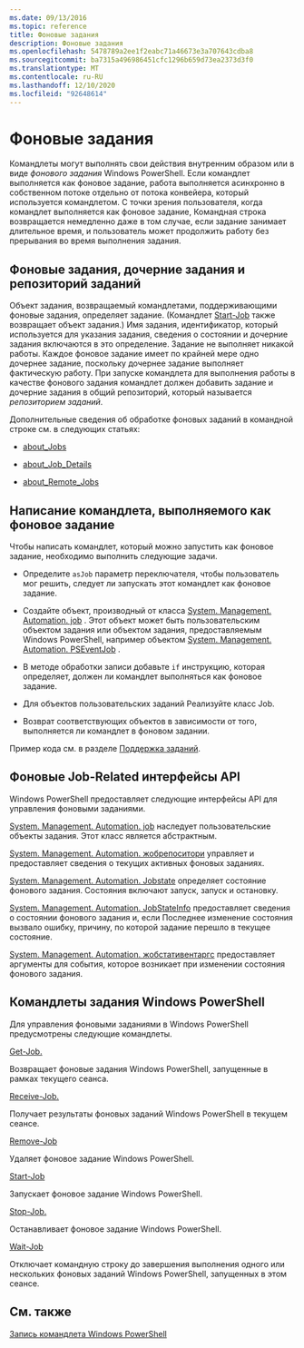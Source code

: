 ```yaml
---
ms.date: 09/13/2016
ms.topic: reference
title: Фоновые задания
description: Фоновые задания
ms.openlocfilehash: 5478789a2ee1f2eabc71a46673e3a707643cdba8
ms.sourcegitcommit: ba7315a496986451cfc1296b659d73ea2373d3f0
ms.translationtype: MT
ms.contentlocale: ru-RU
ms.lasthandoff: 12/10/2020
ms.locfileid: "92648614"
---
```

# <a name="background-jobs"></a>Фоновые задания

Командлеты могут выполнять свои действия внутренним образом или в виде *фонового задания* Windows PowerShell. Если командлет выполняется как фоновое задание, работа выполняется асинхронно в собственном потоке отдельно от потока конвейера, который используется командлетом. С точки зрения пользователя, когда командлет выполняется как фоновое задание, Командная строка возвращается немедленно даже в том случае, если задание занимает длительное время, и пользователь может продолжить работу без прерывания во время выполнения задания.

## <a name="background-jobs-child-jobs-and-the-job-repository"></a>Фоновые задания, дочерние задания и репозиторий заданий

Объект задания, возвращаемый командлетами, поддерживающими фоновые задания, определяет задание. (Командлет [Start-Job](/powershell/module/Microsoft.PowerShell.Core/Start-Job) также возвращает объект задания.) Имя задания, идентификатор, который используется для указания задания, сведения о состоянии и дочерние задания включаются в это определение. Задание не выполняет никакой работы. Каждое фоновое задание имеет по крайней мере одно дочернее задание, поскольку дочернее задание выполняет фактическую работу. При запуске командлета для выполнения работы в качестве фонового задания командлет должен добавить задание и дочерние задания в общий репозиторий, который называется *репозиторием заданий*.

Дополнительные сведения об обработке фоновых заданий в командной строке см. в следующих статьях:

- [about_Jobs](/powershell/module/microsoft.powershell.core/about/about_jobs)

- [about_Job_Details](/powershell/module/microsoft.powershell.core/about/about_job_details)

- [about_Remote_Jobs](/powershell/module/microsoft.powershell.core/about/about_remote_jobs)

## <a name="writing-a-cmdlet-that-runs-as-a-background-job"></a>Написание командлета, выполняемого как фоновое задание

Чтобы написать командлет, который можно запустить как фоновое задание, необходимо выполнить следующие задачи.

- Определите `asJob` параметр переключателя, чтобы пользователь мог решить, следует ли запускать этот командлет как фоновое задание.

- Создайте объект, производный от класса [System. Management. Automation. job](/dotnet/api/System.Management.Automation.Job) . Этот объект может быть пользовательским объектом задания или объектом задания, предоставляемым Windows PowerShell, например объектом [System. Management. Automation. PSEventJob](/dotnet/api/System.Management.Automation.PSEventJob) .

- В методе обработки записи добавьте `if` инструкцию, которая определяет, должен ли командлет выполняться как фоновое задание.

- Для объектов пользовательских заданий Реализуйте класс Job.

- Возврат соответствующих объектов в зависимости от того, выполняется ли командлет в фоновом задании.

Пример кода см. в разделе [Поддержка заданий](./how-to-support-jobs.md).

## <a name="background-job-related-apis"></a>Фоновые Job-Related интерфейсы API

Windows PowerShell предоставляет следующие интерфейсы API для управления фоновыми заданиями.

[System. Management. Automation. job](/dotnet/api/System.Management.Automation.Job) наследует пользовательские объекты задания. Этот класс является абстрактным.

[System. Management. Automation. жобрепоситори](/dotnet/api/System.Management.Automation.JobRepository) управляет и предоставляет сведения о текущих активных фоновых заданиях.

[System. Management. Automation. Jobstate](/dotnet/api/System.Management.Automation.JobState) определяет состояние фонового задания. Состояния включают запуск, запуск и остановку.

[System. Management. Automation. JobStateInfo](/dotnet/api/System.Management.Automation.JobStateInfo) предоставляет сведения о состоянии фонового задания и, если Последнее изменение состояния вызвало ошибку, причину, по которой задание перешло в текущее состояние.

[System. Management. Automation. жобстативентаргс](/dotnet/api/System.Management.Automation.JobStateEventArgs) предоставляет аргументы для события, которое возникает при изменении состояния фонового задания.

## <a name="windows-powershell-job-cmdlets"></a>Командлеты задания Windows PowerShell

Для управления фоновыми заданиями в Windows PowerShell предусмотрены следующие командлеты.

[Get-Job.](/powershell/module/Microsoft.PowerShell.Core/Get-Job)

Возвращает фоновые задания Windows PowerShell, запущенные в рамках текущего сеанса.

[Receive-Job.](/powershell/module/Microsoft.PowerShell.Core/Receive-Job)

Получает результаты фоновых заданий Windows PowerShell в текущем сеансе.

[Remove-Job](/powershell/module/Microsoft.PowerShell.Core/Remove-Job)

Удаляет фоновое задание Windows PowerShell.

[Start-Job](/powershell/module/Microsoft.PowerShell.Core/Start-Job)

Запускает фоновое задание Windows PowerShell.

[Stop-Job.](/powershell/module/Microsoft.PowerShell.Core/Stop-Job)

Останавливает фоновое задание Windows PowerShell.

[Wait-Job](/powershell/module/Microsoft.PowerShell.Core/Wait-Job)

Отключает командную строку до завершения выполнения одного или нескольких фоновых заданий Windows PowerShell, запущенных в этом сеансе.

## <a name="see-also"></a>См. также

[Запись командлета Windows PowerShell](./writing-a-windows-powershell-cmdlet.md)
